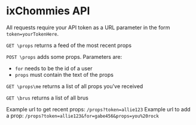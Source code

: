 ixChommies API
======

All requests require your API token as a URL parameter in the form `token=yourTokenHere`.

`GET \props` returns a feed of the most recent props

`POST \props` adds some props. Parameters are:
  - `for` needs to be the id of a user
  - `props` must contain the text of the props

`GET \props\me` returns a list of all props you've received

`GET \brus` returns a list of all brus

Example url to get recent props: `/props?token=allie123`
Example url to add a prop: `/props?token=allie123&for=gabe456&props=you%20rock`
